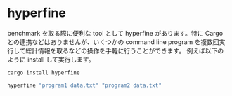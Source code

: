 # hyperfine

benchmark を取る際に便利な tool として hyperfine があります。特に Cargo との連携などはありませんが、いくつかの command line program を複数回実行して総計情報を取るなどの操作を手軽に行うことができます。
例えば以下のように install して実行します。

```bash
cargo install hyperfine
```

```bash
hyperfine "program1 data.txt" "program2 data.txt"
```
